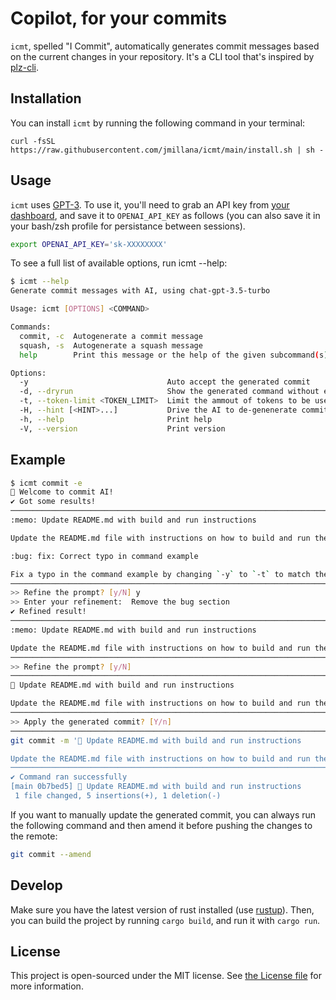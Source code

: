 # Copilot, for your commits

`icmt`, spelled "I Commit", automatically generates commit messages based on the current changes in your repository. It's a CLI tool that's inspired by [plz-cli](https://github.com/m1guelpf/plz-cli).

## Installation

You can install `icmt` by running the following command in your terminal:

```
curl -fsSL https://raw.githubusercontent.com/jmillana/icmt/main/install.sh | sh -
```

## Usage

`icmt` uses [GPT-3](https://platform.openai.com/docs/guides/gpt). To use it, you'll need to grab an API key from [your dashboard](https://platform.openai.com/account/api-keys), and save it to `OPENAI_API_KEY` as follows (you can also save it in your bash/zsh profile for persistance between sessions).

```bash
export OPENAI_API_KEY='sk-XXXXXXXX'
```

To see a full list of available options, run icmt --help:

```sh
$ icmt --help
Generate commit messages with AI, using chat-gpt-3.5-turbo

Usage: icmt [OPTIONS] <COMMAND>

Commands:
  commit, -c  Autogenerate a commit message
  squash, -s  Autogenerate a squash message
  help        Print this message or the help of the given subcommand(s)

Options:
  -y                               Auto accept the generated commit
  -d, --dryrun                     Show the generated command without executing them
  -t, --token-limit <TOKEN_LIMIT>  Limit the ammout of tokens to be used
  -H, --hint [<HINT>...]           Drive the AI to de-genenerate commit messages that fulfill your desires
  -h, --help                       Print help
  -V, --version                    Print version
```

## Example

```sh
$ icmt commit -e
🤖 Welcome to commit AI!
✔ Got some results!
───────────────────────────────────────────────────────────────────────────────────────────────────────────────────────────────────────────────────────────────────────────────────────────────────────────────
:memo: Update README.md with build and run instructions

Update the README.md file with instructions on how to build and run the project. Provide information on installing the latest version of Rust using rustup, and the commands `cargo build` and `cargo run` to build and run the project.

:bug: fix: Correct typo in command example

Fix a typo in the command example by changing `-y` to `-t` to match the correct option for setting the maximum amount of tokens that can be used per request.
───────────────────────────────────────────────────────────────────────────────────────────────────────────────────────────────────────────────────────────────────────────────────────────────────────────────
>> Refine the prompt? [y/N] y
>> Enter your refinement:  Remove the bug section
✔ Refined result!
───────────────────────────────────────────────────────────────────────────────────────────────────────────────────────────────────────────────────────────────────────────────────────────────────────────────
:memo: Update README.md with build and run instructions

Update the README.md file with instructions on how to build and run the project. Provide information on installing the latest version of Rust using rustup, and the commands `cargo build` and `cargo run` to build and run the project.
───────────────────────────────────────────────────────────────────────────────────────────────────────────────────────────────────────────────────────────────────────────────────────────────────────────────
>> Refine the prompt? [y/N]
───────────────────────────────────────────────────────────────────────────────────────────────────────────────────────────────────────────────────────────────────────────────────────────────────────────────
📝 Update README.md with build and run instructions

Update the README.md file with instructions on how to build and run the project. Provide information on installing the latest version of Rust using rustup, and the commands `cargo build` and `cargo run` to build and run the project.
───────────────────────────────────────────────────────────────────────────────────────────────────────────────────────────────────────────────────────────────────────────────────────────────────────────────
>> Apply the generated commit? [Y/n]
───────────────────────────────────────────────────────────────────────────────────────────────────────────────────────────────────────────────────────────────────────────────────────────────────────────────
git commit -m '📝 Update README.md with build and run instructions

Update the README.md file with instructions on how to build and run the project. Provide information on installing the latest version of Rust using rustup, and the commands `cargo build` and `cargo run` to build and run the project.
───────────────────────────────────────────────────────────────────────────────────────────────────────────────────────────────────────────────────────────────────────────────────────────────────────────────
✔ Command ran successfully
[main 0b7bed5] 📝 Update README.md with build and run instructions
 1 file changed, 5 insertions(+), 1 deletion(-)
```
If you want to manually update the generated commit, you can always run the following command and then amend it before pushing the changes to the remote:
```sh
git commit --amend
```
## Develop

Make sure you have the latest version of rust installed (use [rustup](https://rustup.rs/)). Then, you can build the project by running `cargo build`, and run it with `cargo run`.

## License

This project is open-sourced under the MIT license. See [the License file](LICENSE) for more information.
